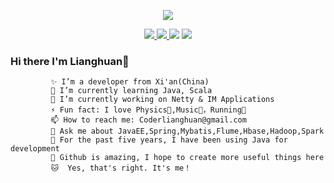

<p align="center">
  <a href="https://github.com/18391713434">
    <img src="https://github-readme-stats.vercel.app/api?username=18391713434&show_icons=true&title_color=fff&icon_color=79ff97&text_color=9f9f9f&bg_color=151515&hide=contribs,prs,issues" /></a>
  <p align="center">
    <a href="https://github.com/18391713434/EasyChat">
      <img src="https://img.shields.io/badge/-EasyChat-green.svg" </a>
      <a href="https://github.com/18391713434/Gmall">
        <img src="https://img.shields.io/badge/-Gmall-brightgreen.svg" </a>
        <a href="https://github.com/18391713434/OnlineEDU/">
          <img src="https://img.shields.io/badge/-OnlineEDU-success.svg" /></a>
        <a href="https://github.com/18391713434">
          <img src="https://komarev.com/ghpvc/?username=18391713434&color=ff69b4&label=Views" /></a>
  </p>
</p>
    
### Hi there  I'm Lianghuan👋
    
             ✨ I’m a developer from Xi'an(China)  
             🌱 I’m currently learning Java, Scala  
             🔭 I’m currently working on Netty & IM Applications  
             ⚡ Fun fact: I love Physics🚀,Music💽，Running🏃  
             📫 How to reach me: Coderlianghuan@gmail.com  
             💬 Ask me about JavaEE,Spring,Mybatis,Flume,Hbase,Hadoop,Spark  
             👨 For the past five years, I have been using Java for development  
             🌟 Github is amazing, I hope to create more useful things here  
             🐱‍  Yes, that's right. It's me！  


